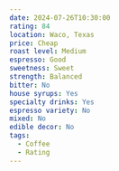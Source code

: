 ```yaml
---
date: 2024-07-26T10:30:00
rating: 84
location: Waco, Texas
price: Cheap
roast level: Medium
espresso: Good
sweetness: Sweet
strength: Balanced
bitter: No
house syrups: Yes
specialty drinks: Yes
espresso variety: No
mixed: No
edible decor: No
tags:
  - Coffee
  - Rating
---
```



